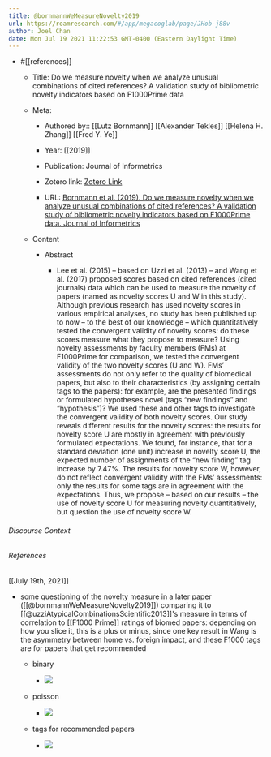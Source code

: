 ```yaml
---
title: @bornmannWeMeasureNovelty2019
url: https://roamresearch.com/#/app/megacoglab/page/JHob-j88v
author: Joel Chan
date: Mon Jul 19 2021 11:22:53 GMT-0400 (Eastern Daylight Time)
---
```


- #[[references]]

    - Title: Do we measure novelty when we analyze unusual combinations of cited references? A validation study of bibliometric novelty indicators based on F1000Prime data

    - Meta:

        - Authored by:: [[Lutz Bornmann]] [[Alexander Tekles]] [[Helena H. Zhang]] [[Fred Y. Ye]]

        - Year: [[2019]]

        - Publication: Journal of Informetrics

        - Zotero link: [Zotero Link](zotero://select/items/7_SMQPJDN2)

        - URL: [Bornmann et al. (2019). Do we measure novelty when we analyze unusual combinations of cited references? A validation study of bibliometric novelty indicators based on F1000Prime data. Journal of Informetrics](https://www.sciencedirect.com/science/article/pii/S1751157718304371)

    - Content

        - Abstract

            - Lee et al. (2015) – based on Uzzi et al. (2013) – and Wang et al. (2017) proposed scores based on cited references (cited journals) data which can be used to measure the novelty of papers (named as novelty scores U and W in this study). Although previous research has used novelty scores in various empirical analyses, no study has been published up to now – to the best of our knowledge – which quantitatively tested the convergent validity of novelty scores: do these scores measure what they propose to measure? Using novelty assessments by faculty members (FMs) at F1000Prime for comparison, we tested the convergent validity of the two novelty scores (U and W). FMs’ assessments do not only refer to the quality of biomedical papers, but also to their characteristics (by assigning certain tags to the papers): for example, are the presented findings or formulated hypotheses novel (tags “new findings” and “hypothesis”)? We used these and other tags to investigate the convergent validity of both novelty scores. Our study reveals different results for the novelty scores: the results for novelty score U are mostly in agreement with previously formulated expectations. We found, for instance, that for a standard deviation (one unit) increase in novelty score U, the expected number of assignments of the “new finding” tag increase by 7.47%. The results for novelty score W, however, do not reflect convergent validity with the FMs’ assessments: only the results for some tags are in agreement with the expectations. Thus, we propose – based on our results – the use of novelty score U for measuring novelty quantitatively, but question the use of novelty score W.

###### Discourse Context



###### References

[[July 19th, 2021]]

- some questioning of the novelty measure in a later paper ([[@bornmannWeMeasureNovelty2019]])  comparing it to [[@uzziAtypicalCombinationsScientific2013]]'s measure in terms of correlation to [[F1000 Prime]] ratings of biomed papers: depending on how you slice it, this is a plus or minus, since one key result in Wang is the asymmetry between home vs. foreign impact, and these F1000 tags are for papers that get recommended

    - binary

        - ![](https://firebasestorage.googleapis.com/v0/b/firescript-577a2.appspot.com/o/imgs%2Fapp%2Fmegacoglab%2FmGDz-fNPvY.png?alt=media&token=53d83368-6711-40dd-9e0c-10e90051784e)

    - poisson

        - ![](https://firebasestorage.googleapis.com/v0/b/firescript-577a2.appspot.com/o/imgs%2Fapp%2Fmegacoglab%2FzvlaLru7cu.png?alt=media&token=ac99a415-e143-4cc0-b985-f048f450c634)

    - tags for recommended papers

        - ![](https://firebasestorage.googleapis.com/v0/b/firescript-577a2.appspot.com/o/imgs%2Fapp%2Fmegacoglab%2FWzYiN04gkG.png?alt=media&token=453317bc-b5ca-45c6-8aba-e7eaca353583)
